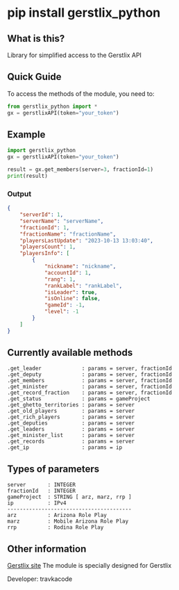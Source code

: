 # pip install gerstlix_python

## What is this? ##
Library for simplified access to the Gerstlix API

## Quick Guide ##
To access the methods of the module, you need to:
```py
from gerstlix_python import *
gx = gerstlixAPI(token="your_token")
```

## Example ##
```py
import gerstlix_python
gx = gerstlixAPI(token="your_token")

result = gx.get_members(server=3, fractionId=1)
print(result)
```
### Output ###
```json
{
    "serverId": 1, 
    "serverName": "serverName", 
    "fractionId": 1, 
    "fractionName": "fractionName", 
    "playersLastUpdate": "2023-10-13 13:03:40", 
    "playersCount": 1, 
    "playersInfo": [
        {
            "nickname": "nickname", 
            "accountId": 1, 
            "rang": 1, 
            "rankLabel": "rankLabel", 
            "isLeader": true, 
            "isOnline": false, 
            "gameId": -1, 
            "level": -1
        }
    ]
}
```

## Currently available methods ##
```
.get_leader             : params = server, fractionId
.get_deputy             : params = server, fractionId
.get_members            : params = server, fractionId
.get_minister           : params = server, fractionId
.get_record_fraction    : params = server, fractionId
.get_status             : params = gameProject
.get_ghetto_territories : params = server
.get_old_players        : params = server
.get_rich_players       : params = server
.get_deputies           : params = server
.get_leaders            : params = server
.get_minister_list      : params = server
.get_records            : params = server
.get_ip                 : params = ip
```
## Types of parameters ##
```
server       : INTEGER
fractionId   : INTEGER
gameProject  : STRING [ arz, marz, rrp ]
ip           : IPv4
----------------------------------------
arz          : Arizona Role Play
marz         : Mobile Arizona Role Play
rrp          : Rodina Role Play
```

## Other information ##
[Gerstlix site](https://gerstlix.com/)
The module is specially designed for Gerstlix

Developer: travkacode
